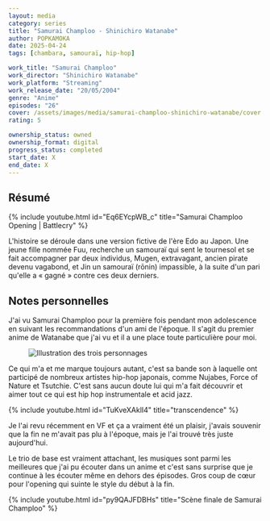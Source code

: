 ```yaml
---
layout: media
category: series
title: "Samurai Champloo - Shinichiro Watanabe"
author: POPKAMOKA
date: 2025-04-24
tags: [chambara, samouraï, hip-hop]

work_title: "Samurai Champloo"
work_director: "Shinichiro Watanabe"
work_platform: "Streaming"
work_release_date: "20/05/2004"
genre: "Anime"
episodes: "26"
cover: /assets/images/media/samurai-champloo-shinichiro-watanabe/cover.jpg
rating: 5

ownership_status: owned
ownership_format: digital
progress_status: completed
start_date: X
end_date: X
---
```


## Résumé

{% include youtube.html id="Eq6EYcpWB_c" title="Samurai Champloo Opening | Battlecry" %}

L'histoire se déroule dans une version fictive de l'ère Edo au Japon. Une jeune fille nommée Fuu, recherche un samouraï qui sent le tournesol et se fait accompagner par deux individus, Mugen, extravagant, ancien pirate devenu vagabond, et Jin un samouraï (rōnin) impassible, à la suite d'un pari qu'elle a « gagné » contre ces deux derniers.

## Notes personnelles

J'ai vu Samurai Champloo pour la première fois pendant mon adolescence en suivant les recommandations d'un ami de l'époque. Il s'agit du premier anime de Watanabe que j'ai vu et il a une place toute particulière pour moi.

<figure>
  <img src="{{ '/assets/images/media/samurai-champloo-shinichiro-watanabe/extrait.png' | relative_url }}" alt="Illustration des trois personnages">
</figure>

Ce qui m'a et me marque toujours autant, c'est sa bande son à laquelle ont participé de nombreux artistes hip-hop japonais, comme Nujabes, Force of Nature et Tsutchie.
C'est sans aucun doute lui qui m'a fait découvrir et aimer tout ce qui est hip hop instrumentale et acid jazz.

{% include youtube.html id="TuKveXAklI4" title="transcendence" %}

Je l'ai revu récemment en VF et ça a vraiment été un plaisir, j'avais souvenir que la fin ne m'avait pas plu à l'époque, mais je l'ai trouvé très juste aujourd'hui.

Le trio de base est vraiment attachant, les musiques sont parmi les meilleures que j'ai pu écouter dans un anime et c'est sans surprise que je continue à les écouter même en dehors des épisodes. 
Gros coup de cœur pour l'opening qui suinte le style du début à la fin.

{% include youtube.html id="py9QAJFDBHs" title="Scène finale de Samurai Champloo" %}